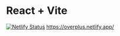 # React + Vite

[![Netlify Status](https://api.netlify.com/api/v1/badges/d14e952f-14ef-444e-9519-b0e904ed585a/deploy-status)](https://app.netlify.com/sites/overplus/deploys)
https://overplus.netlify.app/

